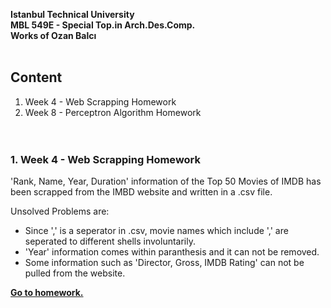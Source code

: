**Istanbul Technical University  
MBL 549E - Special Top.in Arch.Des.Comp.  
Works of Ozan Balcı**
<br/><br/> 
## Content  
1. Week 4 - Web Scrapping Homework
2. Week 8 - Perceptron Algorithm Homework   
  <br/><br/> 
### 1. Week 4 - Web Scrapping Homework
'Rank, Name, Year, Duration' information of the Top 50 Movies of IMDB has been scrapped from the IMBD website and written in a .csv file.

Unsolved Problems are:  
- Since ',' is a seperator in .csv, movie names which include ',' are seperated to different shells involuntarily.
- 'Year' information comes within paranthesis and it can not be removed.
- Some information such as 'Director, Gross, IMDB Rating' can not be pulled from the website.

**[Go to homework.](https://github.com/balciozan/MBL_OzanBalci/tree/master/imdb_top_50)**
